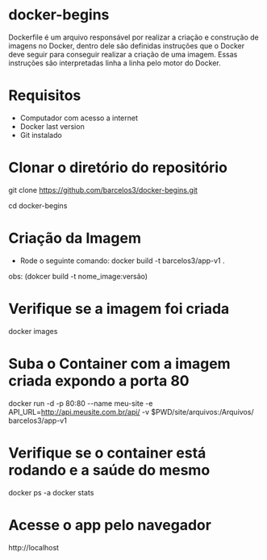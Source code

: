 # docker-begins
Dockerfile é um arquivo responsável por realizar a criação e construção de imagens no Docker, dentro dele são definidas instruções que o Docker deve seguir para conseguir realizar a criação de uma imagem. Essas instruções são interpretadas linha a linha pelo motor do Docker.

# Requisitos
- Computador com acesso a internet
- Docker last version
- Git instalado


# Clonar o diretório do repositório

git clone https://github.com/barcelos3/docker-begins.git

cd docker-begins


# Criação da Imagem
 - Rode o seguinte comando:
 docker build -t barcelos3/app-v1 .
 
 obs: (dokcer build -t nome_image:versão)

# Verifique se a imagem foi criada
docker images

# Suba o Container com a imagem criada expondo a porta 80
docker run -d -p 80:80 --name meu-site -e API_URL=http://api.meusite.com.br/api/ -v $PWD/site/arquivos:/Arquivos/ barcelos3/app-v1

# Verifique se o container está rodando e a saúde do mesmo
docker ps -a
docker stats

# Acesse o app pelo navegador
http://localhost
